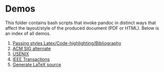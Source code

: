 # Demos

This folder contains bash scripts that invoke pandoc in distinct ways 
that affect the layout/style of the produced document (PDF or HTML). 
Below is an index of all demos.

  1. [Passing styles Latex/Code-highlighting/Bibliography](demo01)
  2. [ACM SIG alternate](demo02)
  3. [USENIX](demo03)
  4. [IEEE Transactions](demo04)
  5. [Generate LaTeX source](demo05)
